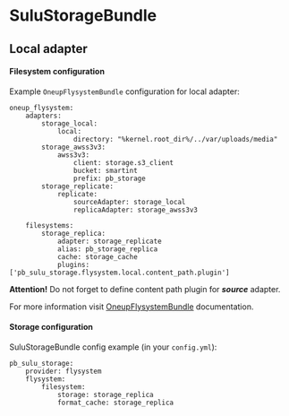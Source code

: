 # SuluStorageBundle

## Local adapter

#### Filesystem configuration
Example `OneupFlysystemBundle` configuration for local adapter:
```
oneup_flysystem:
    adapters:
        storage_local:
            local:
                directory: "%kernel.root_dir%/../var/uploads/media"
        storage_awss3v3:
            awss3v3:
                client: storage.s3_client
                bucket: smartint
                prefix: pb_storage
        storage_replicate:
            replicate:
                sourceAdapter: storage_local
                replicaAdapter: storage_awss3v3
                        
    filesystems:
        storage_replica:
            adapter: storage_replicate
            alias: pb_storage_replica
            cache: storage_cache
            plugins: ['pb_sulu_storage.flysystem.local.content_path.plugin']
```
**Attention!** Do not forget to define content path plugin for ***source*** adapter.

For more information visit [OneupFlysystemBundle](https://github.com/1up-lab/OneupFlysystemBundle/blob/master/Resources/doc/adapter_replicate.md) documentation.

#### Storage configuration

SuluStorageBundle config example (in your `config.yml`):
```
pb_sulu_storage:
    provider: flysystem
    flysystem:
        filesystem:
            storage: storage_replica
            format_cache: storage_replica
```
